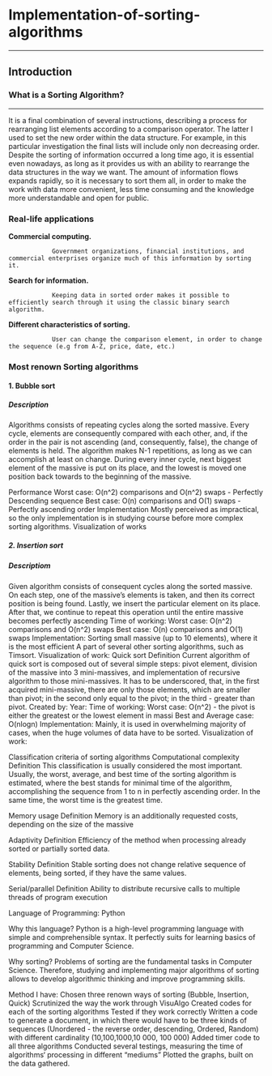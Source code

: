 # Implementation-of-sorting-algorithms
***
## Introduction 

### What is a Sorting Algorithm? 
***
 It is a final combination of several instructions, describing a process for rearranging list elements according to a comparison operator. The latter I used to set the new order within the data structure. For example, in this particular investigation the final lists will include only non decreasing  order. 
Despite the sorting of information occurred a long time ago, it is essential even nowadays, as long as it provides us with an ability to rearrange the data structures in the way we want. The amount of information flows expands rapidly, so it is necessary to sort them all, in order to make the work with data more convenient, less time consuming and the knowledge more understandable and open for public.

### Real-life applications

  **Commercial computing.**
  
                Government organizations, financial institutions, and commercial enterprises organize much of this information by sorting it. 
                
  **Search for information.** 
  
                Keeping data in sorted order makes it possible to efficiently search through it using the classic binary search algorithm. 
                
  **Different characteristics of sorting.** 
  
                User can change the comparison element, in order to change the sequence (e.g from A-Z, price, date, etc.)

### Most renown Sorting algorithms 

   #### 1. Bubble sort
 ##### Description 
Algorithms consists of repeating cycles along the sorted massive. Every cycle, elements are consequently compared with each other, and, if the order in the pair is not ascending (and, consequently, false), the change of elements is held. The algorithm makes N-1 repetitions, as long as we can accomplish at least on change. During every inner cycle, next biggest element of the massive is put on its place, and the lowest is moved one position back towards to the beginning of the massive.
 
Performance
Worst case: O(n^2) comparisons and O(n^2)  swaps - Perfectly Descending sequence 
Best case: O(n) comparisons and O(1) swaps - Perfectly ascending order
Implementation 
Mostly perceived as impractical, so the only implementation is in studying course before more complex sorting algorithms.
Visualization of works

   ##### 2. Insertion sort
 ##### Descriptiom
Given algorithm consists of consequent cycles along the sorted massive. On each step, one of the massive’s elements is taken, and then its correct position is being found. Lastly, we insert the particular element on its place. After that, we continue to repeat this operation until the entire massive becomes perfectly ascending
Time of working:
Worst case: O(n^2) comparisons and O(n^2) swaps
Best case: O(n) comparisons and O(1) swaps 
Implementation: 
Sorting small massive (up to 10 elements), where it is the most efficient 
A part of several other sorting algorithms, such as Timsort.
Visualization of work:
Quick sort
   Definition
Current algorithm of quick sort is composed out of several simple steps: pivot element, division of the massive into 3 mini-massives, and implementation of recursive algorithm to those mini-massives. It has to be underscored, that, in the first acquired mini-massive, there are only those elements, which are smaller than pivot; in the second only equal to the pivot; in the third - greater than pivot.
Created by:
Year: 
Time of working:
Worst case: O(n^2) - the pivot is either the greatest or the lowest element in massi
Best and Average case: O(nlogn) 
Implementation:
 Mainly, it is used in overwhelming majority of cases, when the huge volumes of data have to be sorted.
Visualization of work:

Classification criteria of sorting algorithms 
Computational complexity 
Definition 
This classification is usually considered the most important. Usually, the worst, average, and best time of the sorting algorithm is estimated, where the best stands for minimal time of the algorithm, accomplishing the sequence from 1 to n in perfectly ascending order. In the same time, the worst time is the greatest time.

Memory usage 
Definition
Memory is an additionally requested costs, depending on the size of the massive


Adaptivity
Definition 
Efficiency of the method when processing already sorted or partially sorted data.

Stability
Definition 
Stable sorting does not change relative sequence of elements, being sorted, if they have the same values.


Serial/parallel 
Definition 
Ability to distribute recursive calls to multiple threads of program execution

Language of Programming: Python

Why this language? 
Python is a high-level programming language with simple and comprehensible syntax. It perfectly suits for learning basics of programming and Computer Science.

Why sorting?
Problems of sorting are the fundamental tasks in Computer Science. Therefore, studying and implementing major algorithms of sorting allows to develop algorithmic thinking and improve programming skills.

Method 
I have:
 Chosen three renown ways of sorting (Bubble, Insertion, Quick)
 Scrutinized the way the work through VisuAlgo
 Created codes for each of the sorting algorithms 
 Tested if they work correctly 
 Written a code to generate a document, in which there would have to be three kinds of sequences (Unordered - the reverse order, descending, Ordered, Random) with different cardinality (10,100,1000,10 000, 100 000)
 Added timer code to all three algorithms 
Conducted several testings, measuring the time of algorithms‘ processing in different “mediums”
Plotted the graphs, built on the data gathered.

